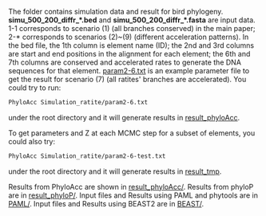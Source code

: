 The folder contains simulation data and result for bird phylogeny. **simu_500_200_diffr_\*.bed** and **simu_500_200_diffr_\*.fasta** are input data. 1-1 corresponds to scenario (1) (all branches conserved) in the main paper; 2-* corresponds to scenarios (2)~(9) (different acceleration patterns). In the bed file, the 1th column is element name (ID); the 2nd and 3rd columns are start and end positions in the alignment for each element; the 6th and 7th columns are conserved and accelerated rates to generate the DNA sequences for that element. [param2-6.txt](https://github.com/xyz111131/PhyloAcc/tree/master/Simulation_ratite/param2-6.txt) is an example parameter file to get the result for scenario (7) (all ratites' branches are accelerated). You could try to run: 
```bash
PhyloAcc Simulation_ratite/param2-6.txt
```
under the root directory and it will generate results in [result_phyloAcc](https://github.com/xyz111131/PhyloAcc/tree/master/Simulation_ratite/result_phyloAcc). 

To get parameters and Z at each MCMC step for a subset of elements,  you could also try: 
```bash
PhyloAcc Simulation_ratite/param2-6-test.txt
```
under the root directory and it will generate results in [result_tmp](https://github.com/xyz111131/PhyloAcc/tree/master/Simulation_ratite/result_tmp). 

Results from PhyloAcc are shown in [result_phyloAcc/](https://github.com/xyz111131/PhyloAcc/tree/master/Simulation_ratite/result_phyloAcc). Results from phyloP are in  [result_phyloP/](https://github.com/xyz111131/PhyloAcc/tree/master/Simulation_ratite/result_phyloP). Input files and Results using PAML and phytools are in [PAML/](https://github.com/xyz111131/PhyloAcc/tree/master/Simulation_ratite/PAML). Input files and Results using BEAST2 are in [BEAST/](https://github.com/xyz111131/PhyloAcc/tree/master/Simulation_ratite/BEAST).

